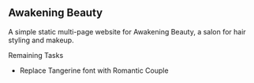 ## Awakening Beauty

A simple static multi-page website for Awakening Beauty, a salon for hair styling and makeup. 


Remaining Tasks
* Replace Tangerine font with Romantic Couple